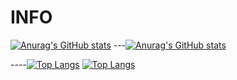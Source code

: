# INFO
[![Anurag's GitHub stats](https://github-readme-stats.vercel.app/api?username=skynate22&thema=dark)](https://github.com/anuraghazra/github-readme-stats)
---[![Anurag's GitHub stats](https://github-readme-stats.vercel.app/api?username=skynate22&theme=dark)](https://github.com/anuraghazra/github-readme-stats)

----[![Top Langs](https://github-readme-stats.vercel.app/api/top-langs/?username=skynate22&layout=compact&exclude_repo=&thema=dark)](https://github.com/anuraghazra/github-readme-stats)
[![Top Langs](https://github-readme-stats.vercel.app/api/top-langs/?username=skynate22&layout=compact&exclude_repo=&theme=dark)](https://github.com/anuraghazra/github-readme-stats)
